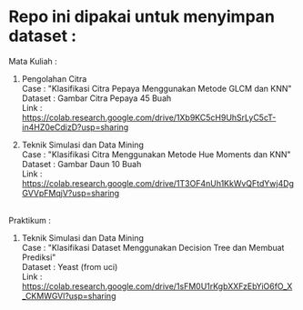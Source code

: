 # Repo ini dipakai untuk menyimpan dataset :

Mata Kuliah :

1. Pengolahan Citra
   <br>Case : "Klasifikasi Citra Pepaya Menggunakan Metode GLCM dan KNN"
   <br>Dataset : Gambar Citra Pepaya 45 Buah
   <br>Link : https://colab.research.google.com/drive/1Xb9KC5cH9UhSrLyC5cT-in4HZ0eCdizD?usp=sharing

2. Teknik Simulasi dan Data Mining
   <br>Case : "Klasifikasi Citra Menggunakan Metode Hue Moments dan KNN"
   <br>Dataset : Gambar Daun 10 Buah
   <br>Link : https://colab.research.google.com/drive/1T3OF4nUh1KkWvQFtdYwj4DgGVVpFMqjV?usp=sharing

<br>
Praktikum :

1. Teknik Simulasi dan Data Mining
   <br>Case : "Klasifikasi Dataset Menggunakan Decision Tree dan Membuat Prediksi"
   <br>Dataset : Yeast (from uci)
   <br>Link : https://colab.research.google.com/drive/1sFM0U1rKgbXXFzEbYiO6fO_X_CKMWGVl?usp=sharing
